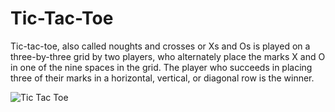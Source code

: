 # Tic-Tac-Toe
Tic-tac-toe, also called noughts and crosses or Xs and Os is played on a three-by-three grid by two players, who alternately place the marks X and O in one of the nine spaces in the grid. The player who succeeds in placing three of their marks in a horizontal, vertical, or diagonal row is the winner.


![Tic Tac Toe](https://user-images.githubusercontent.com/90863360/198881647-76c8590d-6b4b-4ce3-a1fd-b98af489d80a.png)
